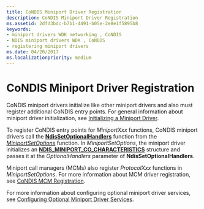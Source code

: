```yaml
---
title: CoNDIS Miniport Driver Registration
description: CoNDIS Miniport Driver Registration
ms.assetid: 2dfd3bdc-b7b1-4491-b05e-2e8e1f5895b8
keywords:
- miniport drivers WDK networking , CoNDIS
- NDIS miniport drivers WDK , CoNDIS
- registering miniport drivers
ms.date: 04/20/2017
ms.localizationpriority: medium
---
```


# CoNDIS Miniport Driver Registration





CoNDIS miniport drivers initialize like other miniport drivers and also must register additional CoNDIS entry points. For general information about miniport driver initialization, see [Initializing a Miniport Driver](initializing-a-miniport-driver.md).

To register CoNDIS entry points for *MiniportXxx* functions, CoNDIS miniport drivers call the [**NdisSetOptionalHandlers**](https://msdn.microsoft.com/library/windows/hardware/ff564550) function from the [*MiniportSetOptions*](https://msdn.microsoft.com/library/windows/hardware/ff559443) function. In *MiniportSetOptions*, the miniport driver initializes an [**NDIS\_MINIPORT\_CO\_CHARACTERISTICS**](https://msdn.microsoft.com/library/windows/hardware/ff565948) structure and passes it at the *OptionalHandlers* parameter of **NdisSetOptionalHandlers**.

Miniport call managers (MCMs) also register *ProtocolXxx* functions in *MiniportSetOptions*. For more information about MCM driver registration, see [CoNDIS MCM Registration](condis-mcm-registration.md).

For more information about configuring optional miniport driver services, see [Configuring Optional Miniport Driver Services](configuring-optional-miniport-driver-services.md).

 

 






